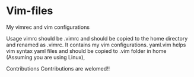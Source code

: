 # Vim-files
My vimrec and vim configurations

Usage
vimrc should be .vimrc and should be copied to the home directory and renamed as .vimrc. It contains my vim configurations. yaml.vim helps vim syntax yaml files and should be copied to .vim folder in home (Assuming you are using Linux),

Contributions
Contributions are welomed!!
